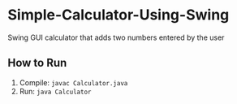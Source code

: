 # Simple-Calculator-Using-Swing
Swing GUI calculator that adds two numbers entered by the user

## How to Run
1. Compile: `javac Calculator.java`
2. Run: `java Calculator`
